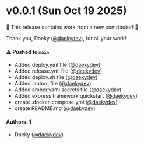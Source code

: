 # v0.0.1 (Sun Oct 19 2025)

:tada: This release contains work from a new contributor! :tada:

Thank you, Daeky ([@daekydev](https://github.com/daekydev)), for all your work!

#### ⚠️ Pushed to `main`

- Added deploy.yml file ([@daekydev](https://github.com/daekydev))
- Added release.yml file ([@daekydev](https://github.com/daekydev))
- Added deploy.sh file ([@daekydev](https://github.com/daekydev))
- Added .autorc file ([@daekydev](https://github.com/daekydev))
- Added amber.yaml secrets file ([@daekydev](https://github.com/daekydev))
- Added express framework quickstart ([@daekydev](https://github.com/daekydev))
- create .docker-compose.yml ([@daekydev](https://github.com/daekydev))
- create README.md ([@daekydev](https://github.com/daekydev))

#### Authors: 1

- Daeky ([@daekydev](https://github.com/daekydev))
